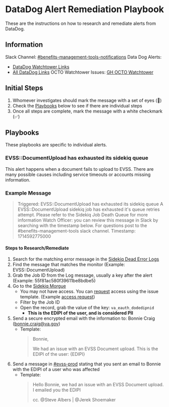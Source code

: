 # DataDog Alert Remediation Playbook

These are the instructions on how to research and remediate alerts from DataDog.

## Information

Slack Channel: [#benefits-management-tools-notifications](https://dsva.slack.com/archives/C0600QN7CFJ)
Data Dog Alerts:

- [DataDog Watchtower Links](https://vagov.ddog-gov.com/monitors/manage?q=team%3Abenefits%20tag%3A%28%22watchtower%22%20AND%20%22team-group%3Amanagement-tools%22%29&order=asc&sort=status)
- [All DataDog Links](https://vagov.ddog-gov.com/monitors/manage?q=team%3Abenefits%20tag%3A%22team-group%3Amanagement-tools%22&order=asc&sort=status)
  OCTO Watchtower Issues: [GH OCTO Watchtower](https://github.com/department-of-veterans-affairs/octo_watchofficer/issues)

## Initial Steps

1. Whomever investigates should mark the message with a set of eyes (👀)
2. Check the [Playbooks](#Playbooks) below to see if there are individual steps
3. Once all steps are complete, mark the message with a white checkmark (✅)

## Playbooks

These playbooks are specific to individual alerts.

### EVSS::DocumentUpload has exhausted its sidekiq queue

This alert happens when a document fails to upload to EVSS. There are many possible causes including service timeouts or accounts missing information.

### Example Message

> Triggered: EVSS::DocumentUpload has exhausted its sidekiq queue
> A EVSS::DocumentUpload sidekiq job has exhausted it's queue retries attempt.
> Please refer to the Sidekiq Job Death Queue for more information
> Watch Officer: you can review this message in Slack by searching with the timestamp below. For questions post to the #benefits-management-tools slack channel.
> Timestamp: 1714592775000

#### Steps to Research/Remediate

1. Search for the matching error message in the [Sidekiq Dead Error Logs](https://vagov.ddog-gov.com/logs?query=env%3Aeks-prod%20%40message_content%3AEVSS%5C%3A%5C%3ADocumentUpload%2A%20%22died%20with%20error%22%20&agg_m=count&agg_m_source=base&agg_t=count&cols=host%2Cservice%2C%40payload.service_name&fromUser=true&messageDisplay=inline&refresh_mode=sliding&storage=online_archives&stream_sort=desc&viz=stream&from_ts=1714510376016&to_ts=1714683176016&live=true)
2. Find the message that matches the monitor (Example: EVSS::DocumentUpload)
3. Grab the Job ID from the Log message, usually a key after the alert (Example: 55f81ac580f39611be8bdbe5)
4. Go to the [Sidekiq Morgue](https://api.va.gov/sidekiq/morgue)
   - You may not have access. You can [request](https://github.com/department-of-veterans-affairs/va.gov-team/issues/new?assignees=&labels=external-request%2Cplatform-tech-team-support%2Cops-access-request%2Csidekiq-access-request&projects=&template=vetsapi-sidekiq-ui-access.yaml&title=Sidekiq+Admin+UI+access+for+%5Bindividual%5D) access using the issue template. (Example [access request](https://github.com/department-of-veterans-affairs/va.gov-team/issues/82232))
   - Filter by the Job ID
   - Open the record, grab the value of the key: `va_eauth_dodedipnid`
     - **This is the EDIPI of the user, and is considered PII**
5. Send a secure encrypted email with the information to: Bonnie Craig (bonnie.craig@va.gov)
   - Template:
     > Bonnie,
     >
     > We had an issue with an EVSS Document upload. This is the EDIPI of the user: {EDIPI}
6. Send a message in [#evss-prod](https://dsva.slack.com/archives/C8R3JS8BU) stating that you sent an email to Bonnie with the EDIPI of a user who was affected
   - Template:
     > Hello Bonnie, we had an issue with an EVSS Document upload. I emailed you the EDIPI
     >
     > cc. @Steve Albers | @Jerek Shoemaker
